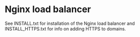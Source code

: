 # Nginx load balancer
See INSTALL.txt for installation of the Nginx load balancer and INSTALL_HTTPS.txt for info on adding HTTPS to domains.
